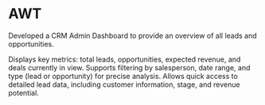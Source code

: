 # AWT


Developed a CRM Admin Dashboard to provide an overview of all leads and opportunities.

Displays key metrics: total leads, opportunities, expected revenue, and deals currently in view.
Supports filtering by salesperson, date range, and type (lead or opportunity) for precise analysis.
Allows quick access to detailed lead data, including customer information, stage, and revenue potential.
